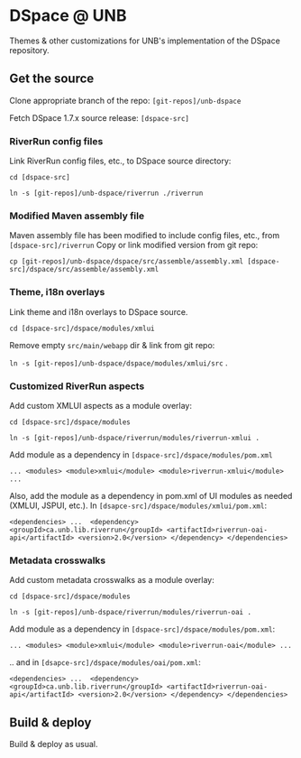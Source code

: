 # DSpace @ UNB

Themes & other customizations for UNB's implementation of the DSpace repository.

## Get the source

Clone appropriate branch of the repo: `[git-repos]/unb-dspace`

Fetch DSpace 1.7.x source release: `[dspace-src]`

### RiverRun config files

Link RiverRun config files, etc., to DSpace source directory:

`cd [dspace-src]`

`ln -s [git-repos]/unb-dspace/riverrun ./riverrun`

### Modified Maven assembly file

Maven assembly file has been modified to include config files, etc., from `[dspace-src]/riverrun`
Copy or link modified version from git repo:

`cp [git-repos]/unb-dspace/dspace/src/assemble/assembly.xml [dspace-src]/dspace/src/assemble/assembly.xml`

### Theme, i18n overlays

Link theme and i18n overlays to DSpace source.

`cd [dspace-src]/dspace/modules/xmlui`

Remove empty `src/main/webapp` dir & link from git repo:

`ln -s [git-repos]/unb-dspace/dspace/modules/xmlui/src` .

### Customized RiverRun aspects

Add custom XMLUI aspects as a module overlay:

`cd [dspace-src]/dspace/modules`

`ln -s [git-repos]/unb-dspace/riverrun/modules/riverrun-xmlui .`

Add module as a dependency in `[dspace-src]/dspace/modules/pom.xml`

  `
    ...
    <modules>
  		<module>xmlui</module>
  		<module>riverrun-xmlui</module>
      ...
  `

Also, add the module as a dependency in pom.xml of UI modules as needed (XMLUI, JSPUI, etc.).
In `[dsapce-src]/dspace/modules/xmlui/pom.xml`:
  
  `<dependencies>
    ... 
    <dependency>
      <groupId>ca.unb.lib.riverrun</groupId>
      <artifactId>riverrun-oai-api</artifactId>
      <version>2.0</version>
    </dependency>
  </dependencies>`


### Metadata crosswalks

Add custom metadata crosswalks as a module overlay:

`cd [dspace-src]/dspace/modules`

`ln -s [git-repos]/unb-dspace/riverrun/modules/riverrun-oai .`

Add module as a dependency in `[dspace-src]/dspace/modules/pom.xml`:

  `
    ...
    <modules>
  		<module>xmlui</module>
  		<module>riverrun-oai</module>
  		...
`

.. and in `[dsapce-src]/dspace/modules/oai/pom.xml`:

  `<dependencies>
    ... 
    <dependency>
      <groupId>ca.unb.lib.riverrun</groupId>
      <artifactId>riverrun-oai-api</artifactId>
      <version>2.0</version>
    </dependency>
  </dependencies>`

## Build & deploy

Build & deploy as usual.